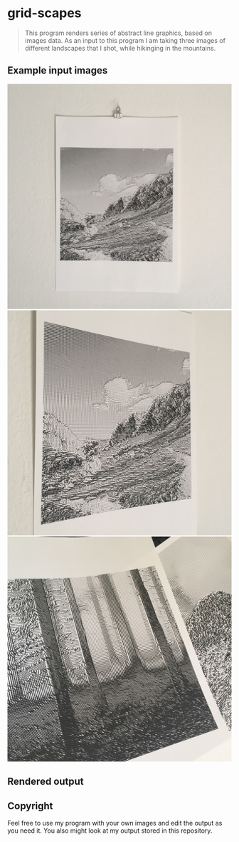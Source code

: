 # grid-scapes

>This program renders series of abstract line graphics, based on images data. As an input to this program I am taking three images of different landscapes that I shot, while hikinging in the mountains. 


## Example input images
![grid-scapes-test-print](documentation/IMG_6399.JPG)
![grid-scapes-test-print](documentation/IMG_6401.JPG)
![grid-scapes-test-print](documentation/IMG_6405.JPG)

## Rendered output


## Copyright
Feel free to use my program with your own images and edit the output as you need it. You also might look at my output stored in this repository.
